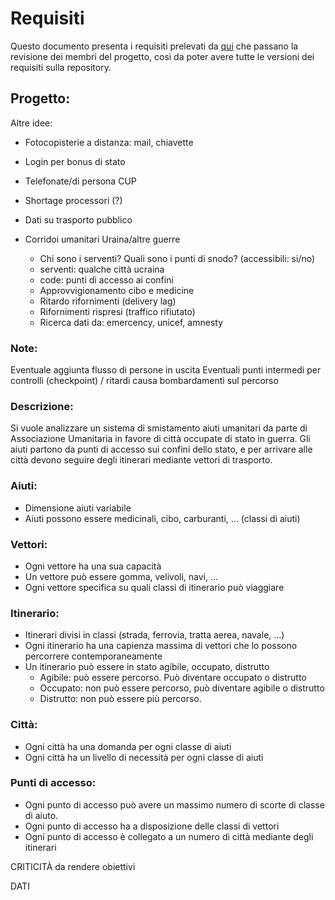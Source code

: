 # Requisiti

Questo documento presenta i requisiti prelevati da  [qui](https://docs.google.com/document/d/1p5BETXq3lr1QX4pSG3HxUtD5wzGthiCzQcyGOeRiaVQ/edit?usp=sharing) che passano la revisione dei membri del progetto, così da poter avere tutte le versioni dei requisiti sulla repository.

## Progetto:

Altre idee:
- Fotocopisterie a distanza: mail, chiavette
- Login per bonus di stato
- Telefonate/di persona CUP
- Shortage processori (?)
- Dati su trasporto pubblico

- Corridoi umanitari Uraina/altre guerre
  - Chi sono i serventi? Quali sono i punti di snodo? (accessibili: si/no)
  - serventi: qualche città ucraina 
  - code: punti di accesso ai confini
  - Approvvigionamento cibo e medicine
  - Ritardo rifornimenti (delivery lag)
  - Rifornimenti rispresi (traffico rifiutato)
  - Ricerca dati da: emercency, unicef, amnesty

### Note:
Eventuale aggiunta flusso di persone in uscita
Eventuali punti intermedi per controlli (checkpoint) / ritardi causa bombardamenti sul percorso

### Descrizione:
Si vuole analizzare un sistema di smistamento aiuti umanitari da parte di Associazione Umanitaria in favore di città occupate di stato in guerra. Gli aiuti partono da punti di accesso sui confini dello stato, e per arrivare alle città devono seguire degli itinerari mediante vettori di trasporto.

### Aiuti: 
- Dimensione aiuti variabile
- Aiuti possono essere medicinali, cibo, carburanti, … (classi di aiuti)

### Vettori:
- Ogni vettore ha una sua capacità
- Un vettore può essere gomma, velivoli, navi, …
- Ogni vettore specifica su quali classi di itinerario può viaggiare

### Itinerario:
- Itinerari divisi in classi (strada, ferrovia, tratta aerea, navale, …)
- Ogni itinerario ha una capienza massima di vettori che lo possono percorrere contemporaneamente
- Un itinerario può essere in stato agibile, occupato, distrutto
  - Agibile: può essere percorso. Può diventare occupato o distrutto
  - Occupato: non può essere percorso, può diventare agibile o distrutto
  - Distrutto: non può essere più percorso.

### Città:
- Ogni città ha una domanda per ogni classe di aiuti
- Ogni città ha un livello di necessità per ogni classe di aiuti

### Punti di accesso:
- Ogni punto di accesso può avere un massimo numero di scorte di classe di aiuto.
- Ogni punto di accesso ha a disposizione delle classi di vettori
- Ogni punto di accesso è collegato a un numero di città mediante degli itinerari

CRITICITÀ da rendere obiettivi

DATI 

